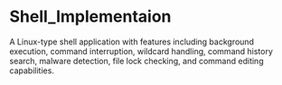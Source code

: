 # Shell_Implementaion
A Linux-type shell application with features including background execution, command interruption, wildcard handling, command history search, malware detection, file lock checking, and command editing capabilities.
